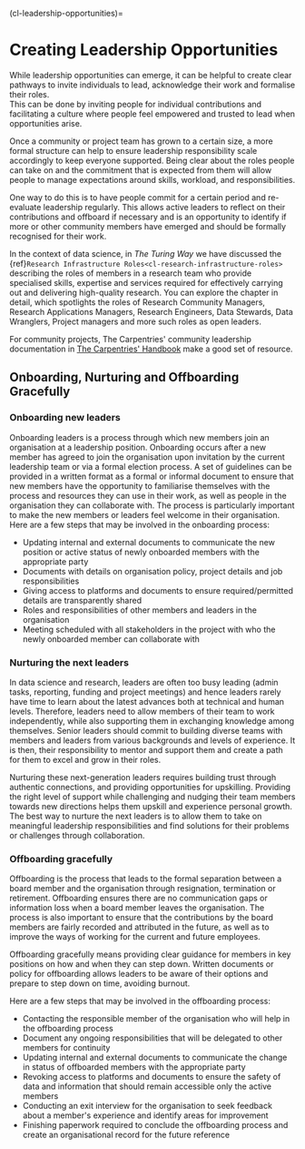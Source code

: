 (cl-leadership-opportunities)=
# Creating Leadership Opportunities

While leadership opportunities can emerge, it can be helpful to create clear pathways to invite individuals to lead, acknowledge their work and formalise their roles.  
This can be done by inviting people for individual contributions and facilitating a culture where people feel empowered and trusted to lead when opportunities arise.  

Once a community or project team has grown to a certain size, a more formal structure can help to ensure leadership responsibility scale accordingly to keep everyone supported.
Being clear about the roles people can take on and the commitment that is expected from them will allow people to manage expectations around skills, workload, and responsibilities.  

One way to do this is to have people commit for a certain period and re-evaluate leadership regularly. 
This allows active leaders to reflect on their contributions and offboard if necessary and is an opportunity to identify if more or other community members have emerged and should be formally recognised for their work.

In the context of data science, in *The Turing Way* we have discussed the {ref}`Research Infrastructure Roles<cl-research-infrastructure-roles>` describing the roles of members in a research team who provide specialised skills, expertise and services required for effectively carrying out and delivering high-quality research.
You can explore the chapter in detail, which spotlights the roles of Research Community Managers, Research Applications Managers, Research Engineers, Data Stewards, Data Wranglers, Project managers and more such roles as open leaders.

For community projects, The Carpentries' community leadership documentation in [The Carpentries' Handbook](https://docs.carpentries.org/topic_folders/governance/index.html) make a good set of resource.

## Onboarding, Nurturing and Offboarding Gracefully

### Onboarding new leaders

Onboarding leaders is a process through which new members join an organisation at a leadership position.
Onboarding occurs after a new member has agreed to join the organisation upon invitation by the current leadership team or via a formal election process.
A set of guidelines can be provided in a written format as a formal or informal document to ensure that new members have the opportunity to familiarise themselves with the process and resources they can use in their work, as well as people in the organisation they can collaborate with. 
The process is particularly important to make the new members or leaders feel welcome in their organisation.
Here are a few steps that may be involved in the onboarding process:
- Updating internal and external documents to communicate the new position or active status of newly onboarded members with the appropriate party
- Documents with details on organisation policy, project details and job responsibilities
- Giving access to platforms and documents to ensure required/permitted details are transparently shared
- Roles and responsibilities of other members and leaders in the organisation
- Meeting scheduled with all stakeholders in the project with who the newly onboarded member can collaborate with

### Nurturing the next leaders

In data science and research, leaders are often too busy leading (admin tasks, reporting, funding and project meetings) and hence leaders rarely have time to learn about the latest advances both at technical and human levels. 
Therefore, leaders need to allow members of their team to work independently, while also supporting them in exchanging knowledge among themselves.
Senior leaders should commit to building diverse teams with members and leaders from various backgrounds and levels of experience. 
It is then, their responsibility to mentor and support them and create a path for them to excel and grow in their roles. 

Nurturing these next-generation leaders requires building trust through authentic connections, and providing opportunities for upskilling.
Providing the right level of support while challenging and nudging their team members towards new directions helps them upskill and experience personal growth.
The best way to nurture the next leaders is to allow them to take on meaningful leadership responsibilities and find solutions for their problems or challenges through collaboration. 

### Offboarding gracefully

Offboarding is the process that leads to the formal separation between a board member and the organisation through resignation, termination or retirement. 
Offboarding ensures there are no communication gaps or information loss when a board member leaves the organisation. 
The process is also important to ensure that the contributions by the board members are fairly recorded and attributed in the future, as well as to improve the ways of working for the current and future employees.

Offboarding gracefully means providing clear guidance for members in key positions on how and when they can step down. 
Written documents or policy for offboarding allows leaders to be aware of their options and prepare to step down on time, avoiding burnout.

Here are a few steps that may be involved in the offboarding process:
- Contacting the responsible member of the organisation who will help in the offboarding process
- Document any ongoing responsibilities that will be delegated to other members for continuity
- Updating internal and external documents to communicate the change in status of offboarded members with the appropriate party
- Revoking access to platforms and documents to ensure the safety of data and information that should remain accessible only the active members
- Conducting an exit interview for the organisation to seek feedback about a member's experience and identify areas for improvement
- Finishing paperwork required to conclude the offboarding process and create an organisational record for the future reference